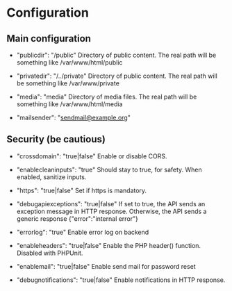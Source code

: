 # Configuration
## Main configuration

-  "publicdir": "/public"
Directory of public content. The real path will be something like /var/www/html/public

-  "privatedir": "/../private"
Directory of public content. The real path will be something like /var/www/private

-  "media": "media"
Directory of media files. The real path will be something like /var/www/html/media

- "mailsender": "sendmail@example.org"

## Security (be cautious)

-  "crossdomain": "true|false"
Enable or disable CORS.

-  "enablecleaninputs": "true"
Should stay to true, for safety. When enabled, sanitize inputs.

-  "https": "true|false"
Set if https is mandatory.

- "debugapiexceptions": "true|false"
If set to true, the API sends an exception message in HTTP response.
Otherwise, the API sends a generic response {"error":"internal error"}

-  "errorlog": "true"
Enable error log on backend

-  "enableheaders": "true|false"
Enable the PHP header() function. Disabled with PHPUnit.

-  "enablemail": "true|false"
Enable send mail for password reset

-  "debugnotifications": "true|false"
Enable notifications in HTTP response.
